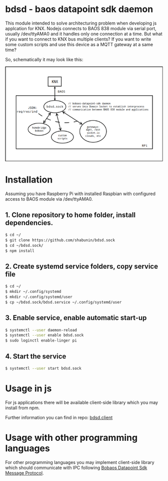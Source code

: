 # bdsd - baos datapoint sdk daemon

This module intended to solve architecturing problem when developing js applcation for KNX.
Nodejs connects to BAOS 838 module via serial port, usually /dev/ttyAMA0 and it handles only one connection at a time.
But what if you want to connect to KNX bus multiple clients? 
If you want to write some custom scripts and use this device as a MQTT gateway at a same time?

So, schematically it may look like this:

![meow](./scheme.png)

# Installation

Assuming you have Raspberry Pi with installed Raspbian with configured access to BAOS module via /dev/ttyAMA0.

## 1. Clone repository to home folder, install dependencies.

```bash
$ cd ~/
$ git clone https://github.com/shabunin/bdsd.sock
$ cd ~/bdsd.sock/
$ npm install
```

## 2. Create systemd service folders, copy service file

```bash
$ cd ~/
$ mkdir ~/.config/systemd
$ mkdir ~/.config/systemd/user
$ cp ~/bdsd.sock/bdsd.service ~/.config/systemd/user
```

## 3. Enable service, enable automatic start-up

```bash
$ systemctl --user daemon-reload
$ systemctl --user enable bdsd.sock
$ sudo loginctl enable-linger pi
```

## 4. Start the service

```bash
$ systemctl --user start bdsd.sock
```

# Usage in js

For js applications there will be available client-side library which you may install from npm.

Further information you can find in repo: [bdsd.client](https://github.com/shabunin/bdsd.client)

# Usage with other programming languages

For other programming languages you may implement client-side library which should communicate with IPC following [Bobaos Datapoint Sdk Message Protocol](./PROTOCOL.md).
